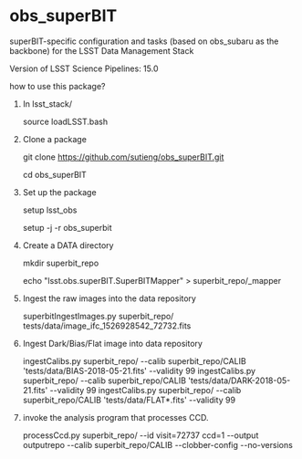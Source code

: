 # obs_superBIT

superBIT-specific configuration and tasks (based on obs_subaru as the backbone) for the LSST Data Management Stack

Version of LSST Science Pipelines: 15.0

how to use this package?
1. In lsst_stack/
	
	source loadLSST.bash

2. Clone a package

	git clone https://github.com/sutieng/obs_superBIT.git
  
	cd obs_superBIT

3. Set up the package

 	setup lsst_obs
  
 	setup -j -r obs_superbit

4. Create a DATA directory

 	mkdir superbit_repo
  
 	echo "lsst.obs.superBIT.SuperBITMapper" >  superbit_repo/_mapper

5. Ingest the raw images into the data repository

 	superbitIngestImages.py superbit_repo/  tests/data/image_ifc_1526928542_72732.fits

6. Ingest Dark/Bias/Flat image into data repository
	
	ingestCalibs.py superbit_repo/ --calib superbit_repo/CALIB 'tests/data/BIAS-2018-05-21.fits' --validity 99
	ingestCalibs.py superbit_repo/ --calib superbit_repo/CALIB 'tests/data/DARK-2018-05-21.fits' --validity 99
	ingestCalibs.py superbit_repo/ --calib superbit_repo/CALIB 'tests/data/FLAT*.fits' --validity 99

7. invoke the analysis program that processes CCD.

	processCcd.py superbit_repo/  --id visit=72737 ccd=1 --output outputrepo --calib superbit_repo/CALIB --clobber-config  --no-versions

